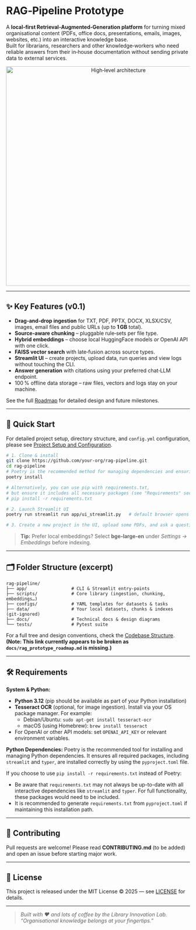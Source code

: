 # RAG‑Pipeline Prototype

A **local‑first Retrieval‑Augmented‑Generation platform** for turning mixed organisational content (PDFs, office docs, presentations, emails, images, websites, etc.) into an interactive knowledge base.  
Built for librarians, researchers and other knowledge‑workers who need reliable answers from their in‑house documentation without sending private data to external services.

<p align="center">
  <img src="https://raw.githubusercontent.com/your‑org/rag‑pipeline/main/docs/architecture_simplified.png" width="600" alt="High‑level architecture"/>
</p>

---

## ✨ Key Features (v0.1)

* **Drag‑and‑drop ingestion** for TXT, PDF, PPTX, DOCX, XLSX/CSV, images, email files and public URLs (up to **1 GB** total).
* **Source‑aware chunking** – pluggable rule‑sets per file type.
* **Hybrid embeddings** – choose local HuggingFace models *or* OpenAI API with one click.
* **FAISS vector search** with late‑fusion across source types.
* **Streamlit UI** – create projects, upload data, run queries and view logs without touching the CLI.
* **Answer generation** with citations using your preferred chat‑LLM endpoint.
* 100 % offline data storage – raw files, vectors and logs stay on your machine.

See the full [Roadmap](docs/rag_prototype_roadmap.md) for detailed design and future milestones.

---

## 🚀 Quick Start

For detailed project setup, directory structure, and `config.yml` configuration, please see [Project Setup and Configuration](docs/project_setup.md).

```bash
# 1. Clone & install
git clone https://github.com/your‑org/rag‑pipeline.git
cd rag‑pipeline
# Poetry is the recommended method for managing dependencies and ensuring a consistent environment.
poetry install

# Alternatively, you can use pip with requirements.txt,
# but ensure it includes all necessary packages (see "Requirements" section below).
# pip install -r requirements.txt

# 2. Launch Streamlit UI
poetry run streamlit run app/ui_streamlit.py   # default browser opens

# 3. Create a new project in the UI, upload some PDFs, and ask a question!
```

> **Tip:** Prefer local embeddings? Select **bge‑large‑en** under *Settings → Embeddings* before indexing.

---

## 🗂️ Folder Structure (excerpt)

```text
rag‑pipeline/
├── app/                 # CLI & Streamlit entry‑points
├── scripts/             # Core library (ingestion, chunking, embeddings…)
├── configs/             # YAML templates for datasets & tasks
├── data/                # Your local datasets, chunks & indexes (git‑ignored)
├── docs/                # Technical docs & design diagrams
└── tests/               # Pytest suite
```

For a full tree and design conventions, check the [Codebase Structure](docs/rag_prototype_roadmap.md#10  repository--codebase-structure).
**(Note: This link currently appears to be broken as `docs/rag_prototype_roadmap.md` is missing.)**

---

## 🛠️ Requirements

**System & Python:**
* **Python 3.12** (pip should be available as part of your Python installation)
* **Tesseract OCR** (optional, for image ingestion). Install via your OS package manager. For example:
    * Debian/Ubuntu: `sudo apt-get install tesseract-ocr`
    * macOS (using Homebrew): `brew install tesseract`
* For OpenAI or other API models: set `OPENAI_API_KEY` or relevant environment variables.

**Python Dependencies:**
Poetry is the recommended tool for installing and managing Python dependencies. It ensures all required packages, including `streamlit` and `typer`, are installed correctly by using the `pyproject.toml` file.

If you choose to use `pip install -r requirements.txt` instead of Poetry:
* Be aware that `requirements.txt` may not always be up-to-date with all interactive dependencies like `streamlit` and `typer`. For full functionality, these packages would need to be included.
* It is recommended to generate `requirements.txt` from `pyproject.toml` if maintaining this installation path.

---

## 🤝 Contributing

Pull requests are welcome! Please read **CONTRIBUTING.md** (to be added) and open an issue before starting major work.

---

## 📜 License

This project is released under the MIT License © 2025 — see [LICENSE](LICENSE) for details.

---

> *Built with ❤️ and lots of coffee by the Library Innovation Lab.*  
> *“Organisational knowledge belongs at your fingertips.”*
